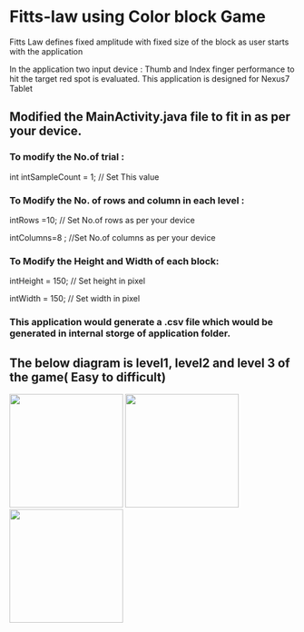 # Fitts-law using Color block Game 
Fitts Law defines fixed amplitude with fixed size of the block as user starts with the application 

In the application two input device : Thumb and Index finger performance to hit the target red spot is evaluated.
This application is designed for Nexus7 Tablet

## Modified the MainActivity.java file to fit in as per your device.

### To modify the No.of trial : 

 int intSampleCount = 1;         // Set This value
 
 ### To Modify the No. of rows and column in each level :
 
 intRows =10;            // Set No.of rows as per your device
 
 intColumns=8 ;         //Set No.of columns as per your device

 ### To Modify the Height and Width of each block:
 
intHeight = 150;                                                // Set height in pixel
                
intWidth = 150;                                                 // Set width in pixel

### This application would generate a .csv file which would be generated in internal storge of application folder.

## The below diagram is level1, level2 and level 3 of the game( Easy to difficult)
<img src= https://user-images.githubusercontent.com/56184814/117523247-69754d00-af7d-11eb-827b-15be70f17670.png width="200"/>
<img src= https://user-images.githubusercontent.com/56184814/117523242-5bbfc780-af7d-11eb-80e1-bf0fdcd4ae30.png width="200"/>
<img src= https://user-images.githubusercontent.com/56184814/117523203-1ac7b300-af7d-11eb-972b-a8b686446426.png width="200"/>
